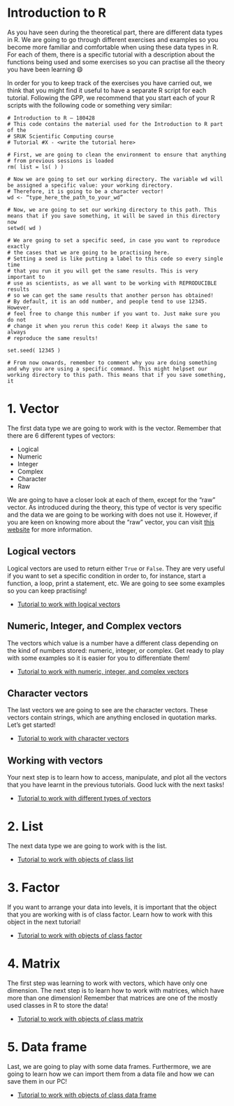 # Introduction to R

As you have seen during the theoretical part, there are different data types in R. We are going to go through different exercises and examples so you become more familiar and comfortable when using these data types in R. For each of them, there is a specific tutorial with a description about the functions being used and some exercises so you can practise all the theory you have been learning :smile: 

In order for you to keep track of the exercises you have carried out, we think that you might find it useful to have a separate R script for each tutorial. Following the GPP, we recommend that you start each of your R scripts with the following code or something very similar:

```
# Introduction to R – 180428
# This code contains the material used for the Introduction to R part of the 
# SRUK Scientific Computing course
# Tutorial #X - <write the tutorial here>

# First, we are going to clean the environment to ensure that anything
# from previous sessions is loaded 
rm( list = ls( ) )

# Now we are going to set our working directory. The variable wd will be assigned a specific value: your working directory.
# Therefore, it is going to be a character vector!
wd <- “type_here_the_path_to_your_wd”

# Now, we are going to set our working directory to this path. This means that if you save something, it will be saved in this directory now
setwd( wd )

# We are going to set a specific seed, in case you want to reproduce exactly
# the cases that we are going to be practising here.
# Setting a seed is like putting a label to this code so every single time 
# that you run it you will get the same results. This is very important to 
# use as scientists, as we all want to be working with REPRODUCIBLE results 
# so we can get the same results that another person has obtained! 
# By default, it is an odd number, and people tend to use 12345. However,
# feel free to change this number if you want to. Just make sure you do not 
# change it when you rerun this code! Keep it always the same to always 
# reproduce the same results!

set.seed( 12345 )

# From now onwards, remember to comment why you are doing something and why you are using a specific command. This might helpset our working directory to this path. This means that if you save something, it

```

# 1. Vector

The first data type we are going to work with is the vector. Remember that there are 6 different types of vectors:

* Logical 
* Numeric
* Integer
* Complex
* Character
* Raw

We are going to have a closer look at each of them, except for the “raw” vector. As introduced during the theory, this type of vector is very specific and the data we are going to be working with does not use it. However, if you are keen on knowing more about the “raw” vector, you can visit [this website](http://stat.ethz.ch/R-manual/R-patched/RHOME/library/base/html/raw.html) for more information.

##	Logical vectors

Logical vectors are used to return either `True` or `False`. They are very useful if you want to set a specific condition in order to, for instance, start a function, a loop, print a statement, etc. We are going to see some examples so you can keep practising!

* [Tutorial to work with logical vectors](https://github.com/dalonsoa/scientific_computing/blob/master/Exercises_R/Tutorials/Logical_vectors.md)

## Numeric, Integer, and Complex vectors
The vectors which value is a number have a different class depending on the kind of numbers stored: numeric, integer, or complex. Get ready to play with some examples so it is easier for you to differentiate them! 

* [Tutorial to work with numeric, integer, and complex vectors](https://github.com/dalonsoa/scientific_computing/blob/master/Exercises_R/Tutorials/Numbers_vectors.md)

## Character vectors
The last vectors we are going to see are the character vectors. These vectors contain strings, which are anything enclosed in quotation marks. Let’s get started!

* [Tutorial to work with character vectors](https://github.com/dalonsoa/scientific_computing/blob/master/Exercises_R/Tutorials/Character_vectors.md)

## Working with vectors

Your next step is to learn how to access, manipulate, and plot all the vectors that you have learnt in the previous tutorials. Good luck with the next tasks!

* [Tutorial to work with different types of vectors](https://github.com/dalonsoa/scientific_computing/blob/master/Exercises_R/Tutorials/Working_with_vectors.md)

# 2. List
The next data type we are going to work with is the list. 

* [Tutorial to work with objects of class list](https://github.com/dalonsoa/scientific_computing/blob/master/Exercises_R/Tutorials/Lists.md)

# 3. Factor
If you want to arrange your data into levels, it is important that the object that you are working with is of class factor. Learn how to work with this object in the next tutorial!

* [Tutorial to work with objects of class factor](https://github.com/dalonsoa/scientific_computing/blob/master/Exercises_R/Tutorials/Factors.md)

# 4. Matrix
The first step was learning to work with vectors, which have only one dimension. The next step is to learn how to work with matrices, which have more than one dimension! Remember that matrices are one of the mostly used classes in R to store the data! 

* [Tutorial to work with objects of class matrix](https://github.com/dalonsoa/scientific_computing/blob/master/Exercises_R/Tutorials/Matrices.md)

# 5. Data frame
Last, we are going to play with some data frames. Furthermore, we are going to learn how we can import them from a data file and how we can save them in our PC!

* [Tutorial to work with objects of class data frame](https://github.com/dalonsoa/scientific_computing/blob/master/Exercises_R/Tutorials/Data_frames.md)

